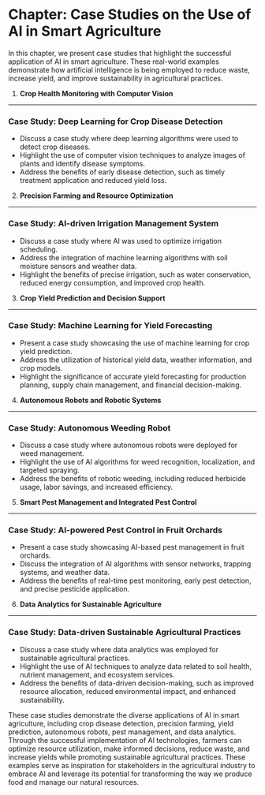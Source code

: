 Chapter: Case Studies on the Use of AI in Smart Agriculture
===========================================================

In this chapter, we present case studies that highlight the successful application of AI in smart agriculture. These real-world examples demonstrate how artificial intelligence is being employed to reduce waste, increase yield, and improve sustainability in agricultural practices.

1. **Crop Health Monitoring with Computer Vision**
--------------------------------------------------

### Case Study: Deep Learning for Crop Disease Detection

* Discuss a case study where deep learning algorithms were used to detect crop diseases.
* Highlight the use of computer vision techniques to analyze images of plants and identify disease symptoms.
* Address the benefits of early disease detection, such as timely treatment application and reduced yield loss.

2. **Precision Farming and Resource Optimization**
--------------------------------------------------

### Case Study: AI-driven Irrigation Management System

* Discuss a case study where AI was used to optimize irrigation scheduling.
* Address the integration of machine learning algorithms with soil moisture sensors and weather data.
* Highlight the benefits of precise irrigation, such as water conservation, reduced energy consumption, and improved crop health.

3. **Crop Yield Prediction and Decision Support**
-------------------------------------------------

### Case Study: Machine Learning for Yield Forecasting

* Present a case study showcasing the use of machine learning for crop yield prediction.
* Address the utilization of historical yield data, weather information, and crop models.
* Highlight the significance of accurate yield forecasting for production planning, supply chain management, and financial decision-making.

4. **Autonomous Robots and Robotic Systems**
--------------------------------------------

### Case Study: Autonomous Weeding Robot

* Discuss a case study where autonomous robots were deployed for weed management.
* Highlight the use of AI algorithms for weed recognition, localization, and targeted spraying.
* Address the benefits of robotic weeding, including reduced herbicide usage, labor savings, and increased efficiency.

5. **Smart Pest Management and Integrated Pest Control**
--------------------------------------------------------

### Case Study: AI-powered Pest Control in Fruit Orchards

* Present a case study showcasing AI-based pest management in fruit orchards.
* Discuss the integration of AI algorithms with sensor networks, trapping systems, and weather data.
* Address the benefits of real-time pest monitoring, early pest detection, and precise pesticide application.

6. **Data Analytics for Sustainable Agriculture**
-------------------------------------------------

### Case Study: Data-driven Sustainable Agricultural Practices

* Discuss a case study where data analytics was employed for sustainable agricultural practices.
* Highlight the use of AI techniques to analyze data related to soil health, nutrient management, and ecosystem services.
* Address the benefits of data-driven decision-making, such as improved resource allocation, reduced environmental impact, and enhanced sustainability.

These case studies demonstrate the diverse applications of AI in smart agriculture, including crop disease detection, precision farming, yield prediction, autonomous robots, pest management, and data analytics. Through the successful implementation of AI technologies, farmers can optimize resource utilization, make informed decisions, reduce waste, and increase yields while promoting sustainable agricultural practices. These examples serve as inspiration for stakeholders in the agricultural industry to embrace AI and leverage its potential for transforming the way we produce food and manage our natural resources.
